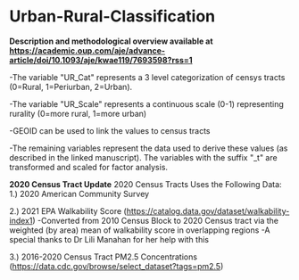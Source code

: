 # Urban-Rural-Classification

**Description and methodological overview available at https://academic.oup.com/aje/advance-article/doi/10.1093/aje/kwae119/7693598?rss=1**

-The variable "UR_Cat" represents a 3 level categorization of censys tracts (0=Rural, 1=Periurban, 2=Urban).  

-The variable "UR_Scale" represents a continuous scale (0-1) representing rurality (0=more rural, 1=more urban)

-GEOID can be used to link the values to census tracts

-The remaining variables represent the data used to derive these values (as described in the linked manuscript).  The variables with the suffix "_t" are transformed and scaled for factor analysis.



**2020 Census Tract Update**
 2020 Census Tracts Uses the Following Data:
 1.) 2020 American Community Survey
 
 2.) 2021 EPA Walkability Score (https://catalog.data.gov/dataset/walkability-index1)
       -Converted from 2010 Census Block to 2020 Census tract via the weighted (by area) mean of walkability score in overlapping regions
       -A special thanks to Dr Lili Manahan for her help with this
       
 3.) 2016-2020 Census Tract PM2.5 Concentrations (https://data.cdc.gov/browse/select_dataset?tags=pm2.5)
